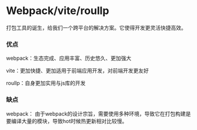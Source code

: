 # Webpack/vite/roullp

打包工具的诞生，给我们一个跨平台的解决方案。它使得开发更灵活快捷高效。

### 优点

webpack：生态完成、应用丰富、历史悠久、更加强大

vite：更加快捷、更加适用于前端应用开发，对前端开发更友好

roullp：自身更加实用与js库的开发

### 缺点

webpack： 由于webpack的设计宗旨，需要使用多种环境，导致它在打包构建是要编译大量的模块，导致hot时候热更新相对比较慢。



